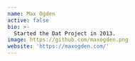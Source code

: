 ```yaml
---
name: Max Ogden
active: false
bio: >-
  Started the Dat Project in 2013.
image: https://github.com/maxogden.png
website: 'https://maxogden.com/'
---
```

